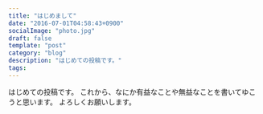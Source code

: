 ```yaml
---
title: "はじめまして"
date: "2016-07-01T04:58:43+0900"
socialImage: "photo.jpg"
draft: false
template: "post"
category: "blog"
description: "はじめての投稿です。"
tags:
---
```


はじめての投稿です。
これから、なにか有益なことや無益なことを書いてゆこうと思います。
よろしくお願いします。
